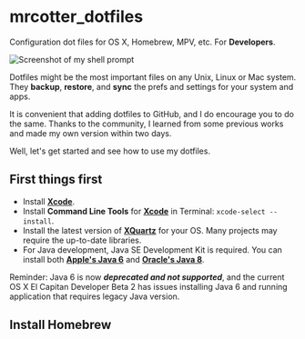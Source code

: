 # mrcotter_dotfiles
Configuration dot files for OS X, Homebrew, MPV, etc. For **Developers**.

![Screenshot of my shell prompt](http://i.imgur.com/BAhLxy7.png)

Dotfiles might be the most important files on any Unix, Linux or Mac system. They **backup**, **restore**, and **sync** the prefs and settings for your system and apps.

It is convenient that adding dotfiles to GitHub, and I do encourage you to do the same. Thanks to the community, I learned from some previous works and made my own version within two days.

Well, let's get started and see how to use my dotfiles.

## First things first

* Install **[Xcode](https://itunes.apple.com/au/app/xcode/id497799835?mt=12)**.
* Install **Command Line Tools** for **[Xcode](https://itunes.apple.com/au/app/xcode/id497799835?mt=12)** in Terminal: `xcode-select --install`.
* Install the latest version of **[XQuartz](https://xquartz.macosforge.org)** for your OS. Many projects may require the up-to-date libraries.
* For Java development, Java SE Development Kit is required. You can install both **[Apple's Java 6](https://support.apple.com/downloads/DL1572/en_US/JavaForOSX2014-001.dmg)** and **[Oracle's Java 8](http://download.oracle.com/otn-pub/java/jdk/8u45-b14/jdk-8u45-macosx-x64.dmg)**.

Reminder: Java 6 is now **_deprecated and not supported_**, and the current OS X El Capitan Developer Beta 2 has issues installing Java 6 and running application that requires legacy Java version.

## Install Homebrew

